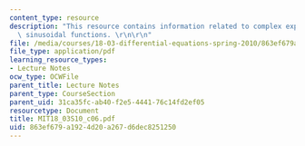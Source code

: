```yaml
---
content_type: resource
description: "This resource contains information related to complex exponentials and\
  \ sinusoidal functions. \r\n\r\n"
file: /media/courses/18-03-differential-equations-spring-2010/863ef679a1924d20a267d6dec8251250_MIT18_03S10_c06.pdf
file_type: application/pdf
learning_resource_types:
- Lecture Notes
ocw_type: OCWFile
parent_title: Lecture Notes
parent_type: CourseSection
parent_uid: 31ca35fc-ab40-f2e5-4441-76c14fd2ef05
resourcetype: Document
title: MIT18_03S10_c06.pdf
uid: 863ef679-a192-4d20-a267-d6dec8251250
---
```

